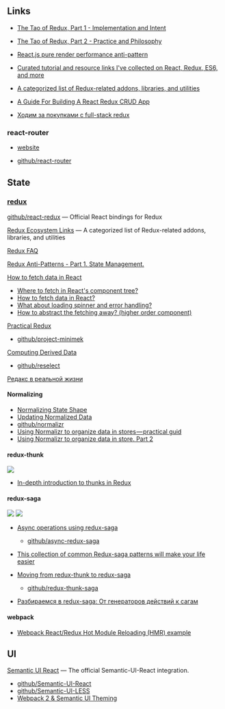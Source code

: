 ## Links

- [The Tao of Redux, Part 1 - Implementation and Intent](http://blog.isquaredsoftware.com/2017/05/idiomatic-redux-tao-of-redux-part-1/)

- [The Tao of Redux, Part 2 - Practice and Philosophy](http://blog.isquaredsoftware.com/2017/05/idiomatic-redux-tao-of-redux-part-2/)

- [React.js pure render performance anti-pattern](https://medium.com/@esamatti/react-js-pure-render-performance-anti-pattern-fb88c101332f)

- [Curated tutorial and resource links I've collected on React, Redux, ES6, and more](https://github.com/markerikson/react-redux-links)

- [A categorized list of Redux-related addons, libraries, and utilities](https://github.com/markerikson/redux-ecosystem-links)

- [A Guide For Building A React Redux CRUD App](https://medium.com/@rajaraodv/a-guide-for-building-a-react-redux-crud-app-7fe0b8943d0f)

- [Ходим за покупками с full-stack redux](https://habrahabr.ru/post/338142/)


### react-router

- [website](https://reacttraining.com/react-router/)

- [github/react-router](https://github.com/ReactTraining/react-router)



## State

### [redux](https://redux.js.org)

[github/react-redux](https://github.com/reactjs/react-redux) — Official React bindings for Redux

[Redux Ecosystem Links](https://github.com/markerikson/redux-ecosystem-links) — A categorized list of Redux-related addons, libraries, and utilities

[Redux FAQ](https://redux.js.org/faq)

[Redux Anti-Patterns - Part 1. State Management.](http://blog.mgechev.com/2017/12/07/redux-anti-patterns-race-conditions-state-management-duplication/)

[How to fetch data in React](https://www.robinwieruch.de/react-fetching-data/)
* [Where to fetch in React's component tree?](https://www.robinwieruch.de/react-fetching-data/#react-where-fetch)
* [How to fetch data in React?](https://www.robinwieruch.de/react-fetching-data/#react-how-fetch)
* [What about loading spinner and error handling?](https://www.robinwieruch.de/react-fetching-data/#react-fetch-loading-error)
* [How to abstract the fetching away? (higher order component)](https://www.robinwieruch.de/react-fetching-data/#react-fetch-higher-order-component)

[Practical Redux](http://blog.isquaredsoftware.com/series/practical-redux/)
- [github/project-minimek](https://github.com/markerikson/project-minimek)

[Computing Derived Data](https://redux.js.org/recipes/computing-derived-data)
- [github/reselect](https://github.com/reactjs/reselect)

[Редакс в реальной жизни](https://iamakulov.com/talks/redux-in-real-life/)


#### Normalizing

- [Normalizing State Shape](https://redux.js.org/recipes/structuring-reducers/normalizing-state-shape)
- [Updating Normalized Data](https://redux.js.org/recipes/structuring-reducers/updating-normalized-data)
- [github/normalizr](https://github.com/paularmstrong/normalizr)
- [Using Normalizr to organize data in stores — practical guid](https://hackernoon.com/using-normalizr-to-organize-data-in-stores-practical-guide-82fa061b60fb)
- [Using Normalizr to organize data in store. Part 2](https://hackernoon.com/using-normalizr-to-organize-data-in-store-part-2-d9646133b7df)


#### redux-thunk

[![][github badge]](https://github.com/gaearon/redux-thunk)

- [In-depth introduction to thunks in Redux](http://stackoverflow.com/questions/35411423/how-to-dispatch-a-redux-action-with-a-timeout/35415559#35415559)


#### redux-saga

[![][github badge]](https://github.com/redux-saga/redux-saga)
[![][website badge]](https://redux-saga.js.org)

- [Async operations using redux-saga](https://medium.freecodecamp.org/async-operations-using-redux-saga-2ba02ae077b3)
  - [github/async-redux-saga](https://github.com/andresmijares/async-redux-saga)

- [This collection of common Redux-saga patterns will make your life easier](https://medium.freecodecamp.org/redux-saga-common-patterns-48437892e11c)

- [Moving from redux-thunk to redux-saga](https://hackernoon.com/moving-form-redux-thunk-to-redux-saga-5c19d0011ca0)
  - [github/redux-thunk-saga](https://github.com/jinxac/redux-thunk-saga)
  
- [Разбираемся в redux-saga: От генераторов действий к сагам](https://habrahabr.ru/post/351168/)


#### webpack

- [Webpack React/Redux Hot Module Reloading (HMR) example](https://gist.github.com/markerikson/dc6cee36b5b6f8d718f2e24a249e0491)



## UI

[Semantic UI React](https://react.semantic-ui.com) — The official Semantic-UI-React integration.
- [github/Semantic-UI-React](https://github.com/Semantic-Org/Semantic-UI-React)
- [github/Semantic-UI-LESS](https://github.com/Semantic-Org/Semantic-UI-LESS)
- [Webpack 2 & Semantic UI Theming](https://medium.com/webmonkeys/webpack-2-semantic-ui-theming-a216ddf60daf)


[github badge]: https://img.shields.io/badge/-github-blue.svg?style=flat-square&longCache=true
[website badge]: https://img.shields.io/badge/-website-607D8B.svg?style=flat-square&longCache=true
